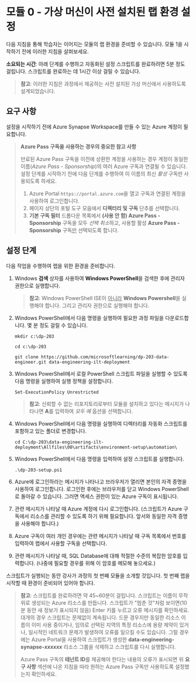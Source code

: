 ﻿---
lab:
    title: '가상 머신이 사전 설치된 랩 환경 설정'
    module: '모듈 0'
---

# 모듈 0 - 가상 머신이 사전 설치된 랩 환경 설정

다음 지침을 통해 학습자는 이어지는 모듈의 랩 환경을 준비할 수 있습니다. 모듈 1을 시작하기 전에 이러한 지침을 살펴보세요.

**소요되는 시간**: 아래 단계를 수행하고 자동화된 설정 스크립트를 완료하려면 5분 정도 걸립니다. 스크립트를 완료하는 데 1시간 이상 걸릴 수 있습니다.

> **참고**: 이러한 지침은 과정에서 제공하는 사전 설치된 가상 머신에서 사용하도록 설계되었습니다.

## 요구 사항

설정을 시작하기 전에 Azure Synapse Workspace를 만들 수 있는 Azure 계정이 필요합니다.

> **Azure Pass 구독을 사용하는 경우의 중요한 참고 사항**
>
> 만료된 Azure Pass 구독을 이전에 상환한 계정을 사용하는 경우 계정이 동일한 이름(*Azure Pass - Sponsorship*)의 여러 Azure 구독과 연결될 수 있습니다. 설정 단계를 시작하기 전에 다음 단계를 수행하여 이 이름의 최신 *활성* 구독만 사용되도록 하세요.
>
> 1. Azure Portal `https://portal.azure.com`을 열고 구독과 연결된 계정을 사용하여 로그인합니다.
> 2. 페이지 상단의 포털 도구 모음에서 **디렉터리 및 구독** 단추를 선택합니다.
> 3. **기본 구독 필터** 드롭다운 목록에서 **(사용 안 함) Azure Pass - Sponsorship** 구독을 모두 *선택 취소*하고, 사용할 활성 **Azure Pass - Sponsorship** 구독<u>만</u> 선택되도록 합니다.

## 설정 단계

다음 작업을 수행하여 랩을 위한 환경을 준비합니다.

1. Windows **검색** 상자를 사용하여 **Windows PowerShell**을 검색한 후에 관리자 권한으로 실행합니다.

    > **참고**: Windows PowerShell ISE이 <u>아니라</u> **Windows Powershell**을 실행해야 합니다. 그리고 관리자 권한으로 실행해야 합니다.

2. Windows PowerShell에서 다음 명령을 실행하여 필요한 과정 파일을 다운로드합니다. 몇 분 정도 걸릴 수 있습니다.

    ```
    mkdir c:\dp-203

    cd c:\dp-203

    git clone https://github.com/microsoftlearning/dp-203-data-engineer.git data-engineering-ilt-deployment
    ```

3. Windows PowerShell에서 로컬 PowerShell 스크립트 파일을 실행할 수 있도록 다음 명령을 실행하여 실행 정책을 설정합니다.

    ```
    Set-ExecutionPolicy Unrestricted
    ```

    > **참고**: 신뢰할 수 없는 리포지토리로부터 모듈을 설치하고 있다는 메시지가 나타나면 **A**를 입력하여 *모두 예* 옵션을 선택합니다.

4. Windows PowerShell에서 다음 명령을 실행하여 디렉터리를 자동화 스크립트를 포함하고 있는 폴더로 변경합니다.

    ```
    cd C:\dp-203\data-engineering-ilt-deployment\Allfiles\00\artifacts\environment-setup\automation\
    ```
    
5. Windows PowerShell에서 다음 명령을 입력하여 설정 스크립트를 실행합니다.

    ```
    .\dp-203-setup.ps1
    ```

6. Azure에 로그인하라는 메시지가 나타나고 브라우저가 열리면 본인의 자격 증명을 사용하여 로그인합니다. 로그인한 후에는 브라우저를 닫고 Windows PowerShell로 돌아갈 수 있습니다. 그러면 액세스 권한이 있는 Azure 구독이 표시됩니다.

7. 관련 메시지가 나타날 때 Azure 계정에 다시 로그인합니다. (스크립트가 Azure 구독에서 리소스를 관리할 수 있도록 하기 위해 필요합니다. 앞서와 동일한 자격 증명을 사용해야 합니다.)

8. Azure 구독이 여러 개인 경우에는 관련 메시지가 나타날 때 구독 목록에서 번호를 입력하여 랩에서 사용할 구독을 선택합니다.

9. 관련 메시지가 나타날 때, SQL Database에 대해 적절한 수준의 복잡한 암호를 입력합니다. (나중에 필요할 경우를 위해 이 암호를 메모해 놓으세요.)

스크립트가 실행되는 동안 강사가 과정의 첫 번째 모듈을 소개할 것입니다. 첫 번째 랩을 시작할 때 환경이 준비되어 있어야 합니다.

> **참고**: 스크립트를 완료하려면 약 45~60분이 걸립니다. 스크립트는 이름이 무작위로 생성되는 Azure 리소스를 만듭니다. 스크립트가 "멈춘 것"처럼 보이면(10분 동안 새 정보가 표시되지 않음) Enter 키를 누르고 오류 메시지를 확인하세요. 대개의 경우 스크립트는 문제없이 계속됩니다.  드문 경우지만 동일한 리소스 이름이 이미 사용 중이거나, 임의로 선택된 지역의 특정 리소스에 용량 제약이 있거나, 일시적인 네트워크 문제가 발생하여 오류를 일으킬 수도 있습니다. 그럴 경우에는 Azure Portal을 사용하여 스크립트가 생성한 **data-engineering-synapse-*xxxxxx*** 리소스 그룹을 삭제하고 스크립트를 다시 실행합니다.
>
> Azure Pass 구독의 **테넌트 ID**를 제공해야 한다는 내용의 오류가 표시되면 위 **요구 사항** 섹션에 나온 지침을 따라 원하는 Azure Pass 구독만 사용하도록 설정했는지 확인하세요.
